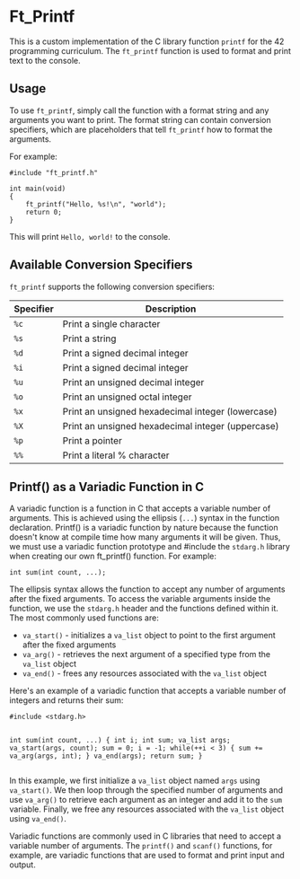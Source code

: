 <h1>Ft_Printf</h1>

<p>This is a custom implementation of the C library function <code>printf</code> for the 42 programming curriculum. The <code>ft_printf</code> function is used to format and print text to the console.</p>

<h2>Usage</h2>

<p>To use <code>ft_printf</code>, simply call the function with a format string and any arguments you want to print. The format string can contain conversion specifiers, which are placeholders that tell <code>ft_printf</code> how to format the arguments.</p>

<p>For example:</p>

<pre><code>#include "ft_printf.h"

int main(void)
{
    ft_printf("Hello, %s!\n", "world");
    return 0;
}
</code></pre>

<p>This will print <code>Hello, world!</code> to the console.</p>

<h2>Available Conversion Specifiers</h2>

<p><code>ft_printf</code> supports the following conversion specifiers:</p>

<table>
  <thead>
    <tr>
      <th>Specifier</th>
      <th>Description</th>
    </tr>
  </thead>
  <tbody>
    <tr>
      <td><code>%c</code></td>
      <td>Print a single character</td>
    </tr>
    <tr>
      <td><code>%s</code></td>
      <td>Print a string</td>
    </tr>
    <tr>
      <td><code>%d</code></td>
      <td>Print a signed decimal integer</td>
    </tr>
    <tr>
      <td><code>%i</code></td>
      <td>Print a signed decimal integer</td>
    </tr>
    <tr>
      <td><code>%u</code></td>
      <td>Print an unsigned decimal integer</td>
    </tr>
    <tr>
      <td><code>%o</code></td>
      <td>Print an unsigned octal integer</td>
    </tr>
    <tr>
      <td><code>%x</code></td>
      <td>Print an unsigned hexadecimal integer (lowercase)</td>
    </tr>
    <tr>
      <td><code>%X</code></td>
      <td>Print an unsigned hexadecimal integer (uppercase)</td>
    </tr>
    <tr>
      <td><code>%p</code></td>
      <td>Print a pointer</td>
    </tr>
    <tr>
      <td><code>%%</code></td>
      <td>Print a literal % character</td>
    </tr>
  </tbody>
</table>

<h2>Printf() as a Variadic Function in C</h2>
<p>A variadic function is a function in C that accepts a variable number of arguments. This is achieved using the ellipsis (<code>...</code>) syntax in the function declaration. Printf() is a variadic function by nature because the function doesn't know at compile time how many arguments it will be given. Thus, we must use a variadic function prototype and #include the <code>stdarg.h</code> library when creating our own ft_printf() function. For example:</p>
<pre><code>int sum(int count, ...);</code></pre>
<p>The ellipsis syntax allows the function to accept any number of arguments after the fixed arguments. To access the variable arguments inside the function, we use the <code>stdarg.h</code> header and the functions defined within it. The most commonly used functions are:</p>
<ul>
  <li><code>va_start()</code> - initializes a <code>va_list</code> object to point to the first argument after the fixed arguments</li>
  <li><code>va_arg()</code> - retrieves the next argument of a specified type from the <code>va_list</code> object</li>
  <li><code>va_end()</code> - frees any resources associated with the <code>va_list</code> object</li>
</ul>
<p>Here's an example of a variadic function that accepts a variable number of integers and returns their sum:</p>
<pre><code>#include &lt;stdarg.h&gt;

int sum(int count, ...)
{
    int i;
    int sum;
    va_list args;
    va_start(args, count);
    sum = 0;
    i = -1;
    while(++i < 3)
    {
        sum += va_arg(args, int);
    }
    va_end(args);
    return sum;
}</code></pre>
<p>In this example, we first initialize a <code>va_list</code> object named <code>args</code> using <code>va_start()</code>. We then loop through the specified number of arguments and use <code>va_arg()</code> to retrieve each argument as an integer and add it to the <code>sum</code> variable. Finally, we free any resources associated with the <code>va_list</code> object using <code>va_end()</code>.</p>
<p>Variadic functions are commonly used in C libraries that need to accept a variable number of arguments. The <code>printf()</code> and <code>scanf()</code> functions, for example, are variadic functions that are used to format and print input and output.</p>
